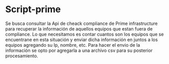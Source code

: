 # Script-prime

Se busca consultar la Api de cheack compliance de Prime infrastructure para recuperar la información de aquellos equipos que estan fuera 
de compliance. Lo que necesitamos es contar cuantos son los equipos que se encuentrane en esta situación y enviar dicha información 
en juntos a los equipos agregando su Ip, nombre, etc. 
Para hacer el envio de la información se opto por agregarla a una archivo csv para su posterior procesamiento. 
